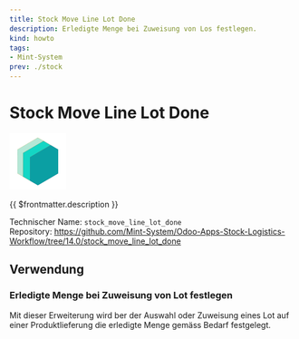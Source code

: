 ```yaml
---
title: Stock Move Line Lot Done
description: Erledigte Menge bei Zuweisung von Los festlegen.
kind: howto
tags:
- Mint-System
prev: ./stock
---
```

# Stock Move Line Lot Done
![icon_oms_box](attachments/icons_odoo_mint_system.png)

{{ $frontmatter.description }}

Technischer Name: `stock_move_line_lot_done`\
Repository: <https://github.com/Mint-System/Odoo-Apps-Stock-Logistics-Workflow/tree/14.0/stock_move_line_lot_done>

## Verwendung

### Erledigte Menge bei Zuweisung von Lot festlegen

Mit dieser Erweiterung wird ber der Auswahl oder Zuweisung eines Lot auf einer Produktlieferung die erledigte Menge gemäss Bedarf festgelegt.
